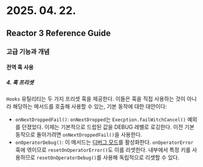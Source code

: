 # 2025. 04. 22.

## Reactor 3 Reference Guide

### 고급 기능과 개념

#### 전역 훅 사용

##### 4. 훅 프리셋

`Hooks` 유틸리티는 두 가지 프리셋 훅을 제공한다. 이들은 훅을 직접 사용하는 것이 아니라 해당하는 메서드를 호출해 사용할 수 있는, 기본 동작에 대한 대안이다:

* `onNextDroppedFail()`: `onNextDropped`는 `Execption.failWitchCancel()` 예외를 던졌었다. 이제는 기본적으로 드랍된 값을 DEBUG 레벨로 로깅한다. 이전 기본 동작으로 돌아가려면 `onNextDroppedFail()`을 사용한다.
* `onOperatorDebug()`: 이 메서드는 [디버그 모드][reactor-core-debugging-activate]를 활성화한다. `onOperatorError` 훅에 엮이므로 `resetOnOperatorError()`도 이를 리셋한다. 내부에서 특정 키를 사용하므로 `resetOnOperatorDebug()`를 사용해 독립적으로 리셋할 수 있다.



[reactor-core-debugging-activate]: https://projectreactor.io/docs/core/release/reference/debugging.html#debug-activate